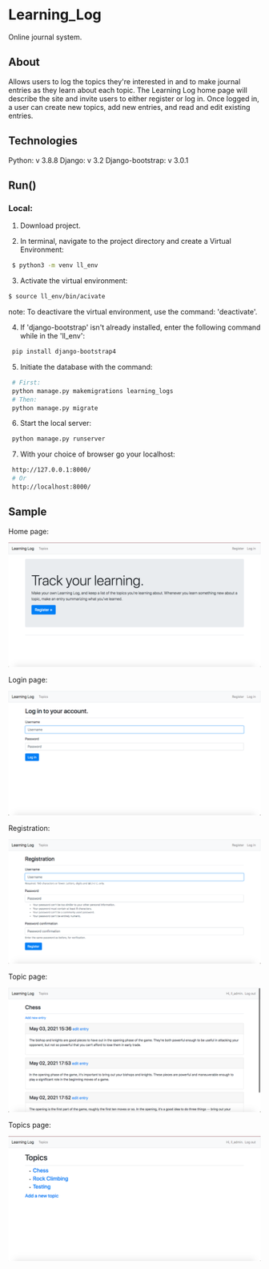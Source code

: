 # Learning_Log
 Online journal system.  

## About
Allows users to log the topics they're interested in and to make journal entries as they learn about each topic.  The Learning Log home page will describe the site and invite users to either register or log in.  Once logged in, a user can create new topics, add new entries, and read and edit existing entries.  

## Technologies
Python: v 3.8.8
Django: v 3.2
Django-bootstrap: v 3.0.1

## Run()

### Local:

1. Download project.  

2. In terminal, navigate to the project directory and create a Virtual Environment:  

```bash
 $ python3 -m venv ll_env
``` 

3. Activate the virtual environment:  

```bash
$ source ll_env/bin/acivate
```
note: To deactivare the virtual environment, use the command: 'deactivate'.  

4. If 'django-bootstrap' isn't already installed, enter the following command while in the 'll_env':  

```bash
 pip install django-bootstrap4
```

5. Initiate the database with the command:

```bash
 # First:
 python manage.py makemigrations learning_logs
 # Then:
 python manage.py migrate
```

6. Start the local server:

```bash
 python manage.py runserver
```

7.  With your choice of browser go your localhost:
```bash
 http://127.0.0.1:8000/
 # Or
 http://localhost:8000/
```

## Sample
Home page:  

<img src='https://github.com/RasbeeTech/Learning_Log/blob/main/readme/images/home_page.png' title='home_page'>  

Login page:  

<img src='https://github.com/RasbeeTech/Learning_Log/blob/main/readme/images/login_page.png' title='login_page'>  

Registration:  

<img src='https://github.com/RasbeeTech/Learning_Log/blob/main/readme/images/register_page.png' title='register_page'>  

Topic page:  

<img src='https://github.com/RasbeeTech/Learning_Log/blob/main/readme/images/top_page.png' title='topic_page'>    

Topics page:

<img src='https://github.com/RasbeeTech/Learning_Log/blob/main/readme/images/topics_page.png' title='topics_page'>  
